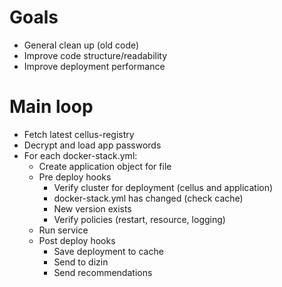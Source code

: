 # Goals

* General clean up (old code)
* Improve code structure/readability
* Improve deployment performance

# Main loop

* Fetch latest cellus-registry
* Decrypt and load app passwords
* For each docker-stack.yml:
    * Create application object for file
    * Pre deploy hooks
        * Verify cluster for deployment (cellus and application)
        * docker-stack.yml has changed (check cache)
        * New version exists
        * Verify policies (restart, resource, logging)
    * Run service
    * Post deploy hooks
        * Save deployment to cache
        * Send to dizin
        * Send recommendations
